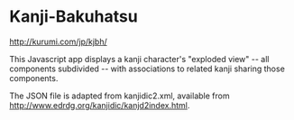 # Kanji-Bakuhatsu

http://kurumi.com/jp/kjbh/

This Javascript app displays a kanji character's "exploded view" -- all components subdivided -- with associations to related kanji sharing those components.

The JSON file is adapted from kanjidic2.xml, available from http://www.edrdg.org/kanjidic/kanjd2index.html.
